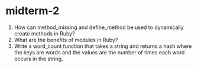 # midterm-2

1. How can method_missing and define_method be used to dynamically create methods in Ruby?
2. What are the benefits of modules in Ruby?
3. Write a word_count function that takes a string and returns a hash where the keys are words and the values are the
   number of times each word occurs in the string.